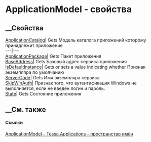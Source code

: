 # ApplicationModel - свойства
##  __Свойства
[ApplicationCatalog](P_Tessa_Applications_ApplicationModel_ApplicationCatalog.htm)|
Gets Модель каталога приложений которому принадлежит приложение  
---|---  
[ApplicationPackage](P_Tessa_Applications_ApplicationModel_ApplicationPackage.htm)|
Gets Пакет приложения  
[BaseAddress](P_Tessa_Applications_ApplicationModel_BaseAddress.htm)|  Gets
Базовый адрес сервиса приложения  
[IsDefaultInstance](P_Tessa_Applications_ApplicationModel_IsDefaultInstance.htm)|
Gets or sets a value indicating whether Признак экземпляра по умолчанию  
[ServerCode](P_Tessa_Applications_ApplicationModel_ServerCode.htm)|  Gets Имя
экземпляра сервиса  
[SkipWinAuth](P_Tessa_Applications_ApplicationModel_SkipWinAuth.htm)|  Признак
того, что аутентификация Windows не выполняется, если не введён логин и
пароль.  
[State](P_Tessa_Applications_ApplicationModel_State.htm)|  Gets Состояние
приложения  
## __См. также
#### Ссылки
[ApplicationModel - ](T_Tessa_Applications_ApplicationModel.htm)
[Tessa.Applications - пространство имён](N_Tessa_Applications.htm)
